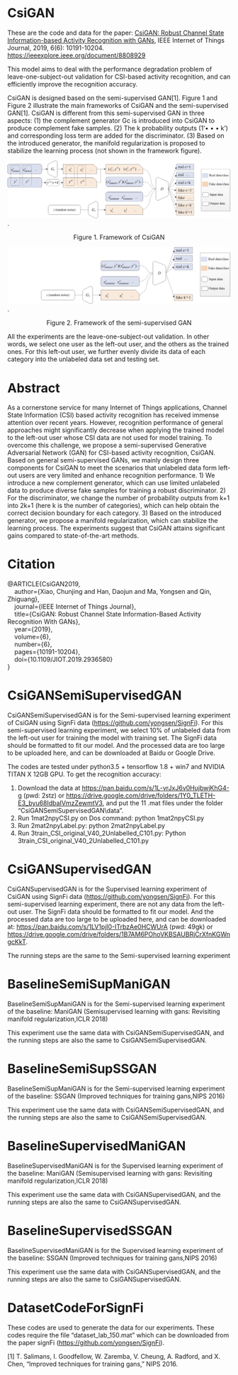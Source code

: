 # CsiGAN

These are the code and data for the paper: [CsiGAN: Robust Channel State Information-based Activity Recognition with GANs](https://github.com/ChunjingXiao/CsiGAN/blob/master/CsiGAN%20Robust%20Channel%20State%20Information-based%20Activity%20Recognition%20with%20GANs.pdf), IEEE Internet of Things Journal, 2019, 6(6): 10191-10204. https://ieeexplore.ieee.org/document/8808929 

This model aims to deal with the performance degradation problem of leave-one-subject-out validation for CSI-based activity recognition, and can efficiently improve the recognition accuracy. 


CsiGAN is designed based on the semi-supervised GAN[1]. Figure 1 and Figure 2 illustrate the main frameworks of CsiGAN and the semi-supervised GAN[1]. CsiGAN is different from this semi-supervised GAN in three aspects: (1) the complement generator Gc is introduced into CsiGAN to produce complement fake samples. (2) The k probability outputs (1’• • • k’) and corresponding loss term are added for the discriminator. (3) Based on the introduced generator, the manifold regularization is proposed to stabilize the learning process (not shown in the framework figure).

![Figure 1. Framework of CsiGAN](https://github.com/ChunjingXiao/CsiGAN/blob/master/Framework_CsiGAN.png).
<p align="center">Figure 1. Framework of CsiGAN</p>


![Figure 2. Framework of the semi-supervised GAN](https://github.com/ChunjingXiao/CsiGAN/blob/master/Framework_SemiGAN.png).
<p align="center">Figure 2. Framework of the semi-supervised GAN</p>



All the experiments are the leave-one-subject-out validation. In other words, we select one user as the left-out user, and the others as the trained ones. For this left-out user, we further evenly divide its data of each category into the unlabeled data set and testing set.  

# Abstract

As a cornerstone service for many Internet of Things applications, Channel State Information (CSI) based activity recognition has received immense attention over recent years. However, recognition performance of general approaches might significantly decrease when applying the trained model to the left-out user whose CSI data are not used for model training. To overcome this challenge, we propose a semi-supervised Generative Adversarial Network (GAN) for CSI-based activity recognition, CsiGAN.
Based on general semi-supervised GANs, we mainly design three components for CsiGAN to meet the scenarios that unlabeled data form left-out users are very limited and enhance recognition performance. 1) We introduce a new complement generator, which can use limited unlabeled data to produce diverse fake samples for training a robust discriminator.
2) For the discriminator, we change the number of probability outputs from k+1 into 2k+1 (here k is the number of categories), which can help obtain the correct decision boundary for each category. 3) Based on the introduced generator, we propose a manifold regularization, which can stabilize the learning process. The experiments suggest that CsiGAN attains significant gains compared to state-of-the-art methods.

# Citation

@ARTICLE{CsiGAN2019,  
&nbsp; &nbsp; author={Xiao, Chunjing and Han, Daojun and Ma, Yongsen and Qin, Zhiguang},  
&nbsp; &nbsp; journal={IEEE Internet of Things Journal},   
&nbsp; &nbsp; title={CsiGAN: Robust Channel State Information-Based Activity Recognition With GANs},   
&nbsp; &nbsp; year={2019},  
&nbsp; &nbsp; volume={6},  
&nbsp; &nbsp; number={6},  
&nbsp; &nbsp; pages={10191-10204},  
&nbsp; &nbsp; doi={10.1109/JIOT.2019.2936580}  
} 

# CsiGANSemiSupervisedGAN

CsiGANSemiSupervisedGAN is for the Semi-supervised learning experiment of CsiGAN using SignFi data (https://github.com/yongsen/SignFi).  For this semi-supervised learning experiment, we select 10% of unlabeled data from the left-out user for training the model with training set.  The SignFi data should be formatted to fit our model. And the processed data are too large to be uploaded here, and can be downloaded at Baidu or Google Drive.

The codes are tested under python3.5 + tensorflow 1.8 + win7 and NVIDIA TITAN X 12GB GPU. 
To get the recognition accuracy:
  1.	Download the data at https://pan.baidu.com/s/1L-vrJxJ6v0HujbwjKhG4-g (pwd: 2stz) or https://drive.google.com/drive/folders/1Y0_TLETH-E3_byu68IdbaIVmzZewmtV3, and put the 11 .mat files under the folder “CsiGANSemiSupervisedGAN\data”.
  2.	Run 1mat2npyCSI.py on Dos command:  python 1mat2npyCSI.py
  3.	Run 2mat2npyLabel.py: python 2mat2npyLabel.py
  4.	Run 3train_CSI_original_V40_2Unlabelled_C101.py: Python 3train_CSI_original_V40_2Unlabelled_C101.py


# CsiGANSupervisedGAN

CsiGANSupervisedGAN is for the Supervised learning experiment of CsiGAN using SignFi data (https://github.com/yongsen/SignFi).  For this semi-supervised learning experiment, there are not any data from the left-out user.  The SignFi data should be formatted to fit our model. And the processed data are too large to be uploaded here, and can be downloaded at: https://pan.baidu.com/s/1LV1pjl0-ITrbzAe0HCWUrA (pwd: 49gk) or https://drive.google.com/drive/folders/1B7AM6POhoVKBSAUBRjCrXfnKGWngcKkT.

The running steps are the same to the Semi-supervised learning experiment



# BaselineSemiSupManiGAN


BaselineSemiSupManiGAN is for the Semi-supervised learning experiment of the baseline: ManiGAN (Semisupervised learning with gans: Revisiting manifold regularization,ICLR 2018)

This experiment use the same data with CsiGANSemiSupervisedGAN, and the running steps are also the same to CsiGANSemiSupervisedGAN.


# BaselineSemiSupSSGAN

BaselineSemiSupManiGAN is for the Semi-supervised learning experiment of the baseline: SSGAN (Improved techniques for training gans,NIPS 2016)

This experiment use the same data with CsiGANSemiSupervisedGAN, and the running steps are also the same to CsiGANSemiSupervisedGAN.


# BaselineSupervisedManiGAN

BaselineSupervisedManiGAN is for the Supervised learning experiment of the baseline: ManiGAN (Semisupervised learning with gans: Revisiting manifold regularization,ICLR 2018)

This experiment use the same data with CsiGANSupervisedGAN, and the running steps are also the same to CsiGANSupervisedGAN.


# BaselineSupervisedSSGAN

BaselineSupervisedManiGAN is for the Supervised learning experiment of the baseline: SSGAN (Improved techniques for training gans,NIPS 2016)

This experiment use the same data with CsiGANSupervisedGAN, and the running steps are also the same to CsiGANSupervisedGAN.

# DatasetCodeForSignFi

These codes are used to generate the data for our experiments. These codes require the file “dataset_lab_150.mat” which can be downloaded from the paper signFi (https://github.com/yongsen/SignFi).


[1] T. Salimans, I. Goodfellow, W. Zaremba, V. Cheung, A. Radford, and X. Chen, “Improved techniques for training gans,” NIPS 2016.

